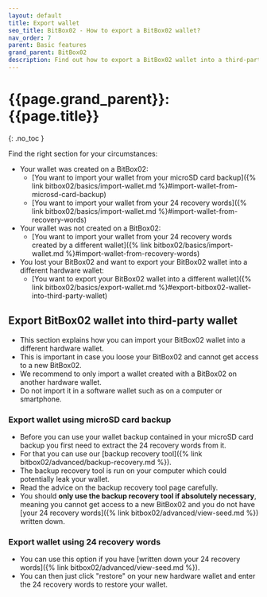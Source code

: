 ```yaml
---
layout: default
title: Export wallet
seo_title: BitBox02 - How to export a BitBox02 wallet?
nav_order: 7
parent: Basic features
grand_parent: BitBox02
description: Find out how to export a BitBox02 wallet into a third-party hardware wallet.
---
```


# {{page.grand_parent}}: {{page.title}}
{: .no_toc }

Find the right section for your circumstances:
- Your wallet was created on a BitBox02:
  - [You want to import your wallet from your microSD card backup]({% link bitbox02/basics/import-wallet.md %}#import-wallet-from-microsd-card-backup)
  - [You want to import your wallet from your 24 recovery words]({% link bitbox02/basics/import-wallet.md %}#import-wallet-from-recovery-words)
- Your wallet was not created on a BitBox02:
  - [You want to import your wallet from your 24 recovery words created by a different wallet]({% link bitbox02/basics/import-wallet.md %}#import-wallet-from-recovery-words)
- You lost your BitBox02 and want to export your BitBox02 wallet into a different hardware wallet:
  - [You want to export your BitBox02 wallet into a different wallet]({% link bitbox02/basics/export-wallet.md %}#export-bitbox02-wallet-into-third-party-wallet)


## Export BitBox02 wallet into third-party wallet
- This section explains how you can import your BitBox02 wallet into a different hardware wallet.
- This is important in case you loose your BitBox02 and cannot get access to a new BitBox02.
- We recommend to only import a wallet created with a BitBox02 on another hardware wallet.
 - Do not import it in a software wallet such as on a computer or smartphone.

### Export wallet using microSD card backup
- Before you can use your wallet backup contained in your microSD card backup you first need to extract the 24 recovery words from it.
- For that you can use our [backup recovery tool]({% link bitbox02/advanced/backup-recovery.md %}).
- The backup recovery tool is run on your computer which could potentially leak your wallet.
- Read the advice on the backup recovery tool page carefully.
- You should **only use the backup recovery tool if absolutely necessary**, meaning you cannot get access to a new BitBox02 and you do not have [your 24 recovery words]({% link bitbox02/advanced/view-seed.md %}) written down.

### Export wallet using 24 recovery words
- You can use this option if you have [written down your 24 recovery words]({% link bitbox02/advanced/view-seed.md %}).
- You can then just click "restore" on your new hardware wallet and enter the 24 recovery words to restore your wallet.
